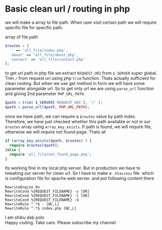 # Basic clean url / routing in php     

we will make a array to file path. When user visit certain path we will require specific file for specific path.       

array of file path     

~~~php
$routes = [
  '' => 'all_file/index.php',
  'about' => 'all_file/about.php',
  'contact' => 'all_file/contact.php'
];
~~~

to get url path in php file we extract `REQUEST_URI` from `$_SERVER` super global. Trim `/` from request uri using php `trim` function. Thats actually sufficient for clean routing. But when we use get method in form we will have some parameter alongside url. So to get only url we are using `parse_url` function and giving 2nd parameter `PHP_URL_PATH`.    

~~~php
$path = trim( $_SERVER['REQUEST_URI'], '/' );
$path = parse_url($path, PHP_URL_PATH);
~~~

once we have path, we can require a `$routes` value by path index. Therefore, we have just checked whether this path available or not in our `$routes` array using `array_key_exists`. If path is found, we will require file, otherwise we will require not found page.  Thats all  

~~~php
if (array_key_exists($path, $routes) ) {
  require $routes[$path];
}else {
  require 'all_file/not_found_page.php';
}
~~~

Its working fine in my local php server. But in production we have to tweaking our server for clean url. So I have to make a `.htaccess` file. which is configuration file for apache web server. and put following content there

~~~
RewriteEngine On
RewriteCond %{REQUEST_FILENAME} -s [OR]
RewriteCond %{REQUEST_FILENAME} -l [OR]
RewriteCond %{REQUEST_FILENAME} -d
RewriteRule ^.*$ - [NC,L]
RewriteRule ^.*$ index.php [NC,L]
~~~

I am shibu deb polo     
Happy coding. Take care. Please subscribe my channel      






